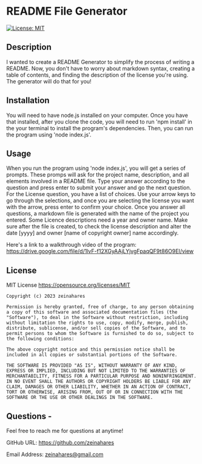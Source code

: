 # README File Generator

[![License: MIT](https://img.shields.io/badge/License-MIT-yellow.svg)](https://opensource.org/licenses/MIT)

## Description

I wanted to create a README Generator to simplify the process of writing a README. Now, you don't have to worry about markdown syntax, creating a table of contents, and finding the description of the license you're using. The generator will do that for you!

## Installation
You will need to have node.js installed on your computer.
Once you have that installed, after you clone the code, you will need to run 'npm install' in the your terminal to install the program's dependencies. Then, you can run the program using 'node index.js'.

## Usage

When you run the program using 'node index.js', you will get a series of prompts. These promps will ask for the project name, description, and all elements involved in a README file. Type your answer according to the question and press enter to submit your answer and go the next question. For the License question, you have a list of choices. Use your arrow keys to go through the selections, and once you are selecting the license you want with the arrow, press enter to confirm your choice. Once you answer all questions, a markdown file is generated with the name of the project you entered. Some Licence descriptions need a year and owner name. Make sure after the file is created, to check the license description and alter the date [yyyy] and owner [name of copyright owner] name accordingly.

Here's a link to a walkthrough video of the program: https://drive.google.com/file/d/1lvF-f12XGyAAjLYjvgFpaqQF9t86O9EI/view


## License
MIT License https://opensource.org/licenses/MIT

    Copyright (c) 2023 zeinahares
    
    Permission is hereby granted, free of charge, to any person obtaining a copy of this software and associated documentation files (the "Software"), to deal in the Software without restriction, including without limitation the rights to use, copy, modify, merge, publish, distribute, sublicense, and/or sell copies of the Software, and to permit persons to whom the Software is furnished to do so, subject to the following conditions:
    
    The above copyright notice and this permission notice shall be included in all copies or substantial portions of the Software.
    
    THE SOFTWARE IS PROVIDED "AS IS", WITHOUT WARRANTY OF ANY KIND, EXPRESS OR IMPLIED, INCLUDING BUT NOT LIMITED TO THE WARRANTIES OF MERCHANTABILITY, FITNESS FOR A PARTICULAR PURPOSE AND NONINFRINGEMENT. IN NO EVENT SHALL THE AUTHORS OR COPYRIGHT HOLDERS BE LIABLE FOR ANY CLAIM, DAMAGES OR OTHER LIABILITY, WHETHER IN AN ACTION OF CONTRACT, TORT OR OTHERWISE, ARISING FROM, OUT OF OR IN CONNECTION WITH THE SOFTWARE OR THE USE OR OTHER DEALINGS IN THE SOFTWARE.

## Questions - 
  
Feel free to reach me for questions at anytime!

  GitHub URL: https://github.com/zeinahares 

  
  Email Address: zeinahares@gmail.com 
